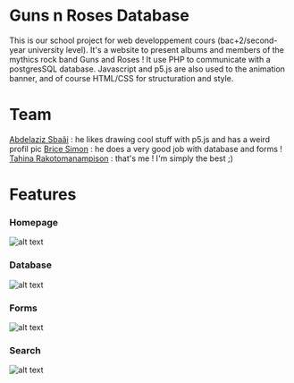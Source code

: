 # Guns n Roses Database

This is our school project for web developpement cours (bac+2/second-year university level).
It's a website to present albums and members of the mythics rock band Guns and Roses ! It use PHP to communicate with a postgresSQL database. Javascript and p5.js are also used to the animation banner, and of course HTML/CSS for structuration and style.


# Team

[Abdelaziz Sbaâi](https://github.com/pillowinacoma) : he likes drawing cool stuff with p5.js and has a weird profil pic
[Brice Simon](https://github.com/Decim298) : he does a very good job with database and forms !
[Tahina Rakotomanampison](https://github.com/KrankerApfel) : that's me ! I'm simply the best ;)

# Features

### Homepage
![alt text](https://github.com/KrankerApfel/PROJET_php/blob/master/screencapture/screen1.jpg)
### Database
![alt text](https://github.com/KrankerApfel/PROJET_php/blob/master/screencapture/screen2.jpg)
### Forms
![alt text](https://github.com/KrankerApfel/PROJET_php/blob/master/screencapture/screen3.jpg)
### Search
![alt text](https://github.com/KrankerApfel/PROJET_php/blob/master/screencapture/screen4.jpg)
